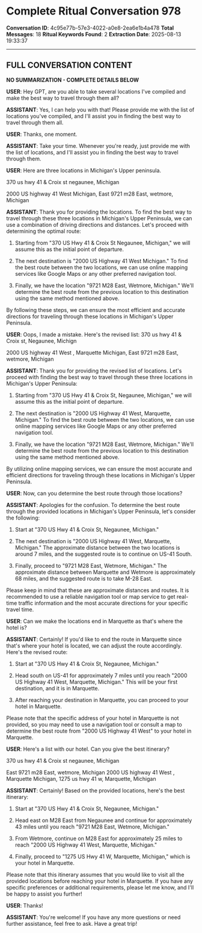 # Complete Ritual Conversation 978

**Conversation ID**: 4c95e77b-57e3-4022-a0e8-2ea6e1b4a478
**Total Messages**: 18
**Ritual Keywords Found**: 2
**Extraction Date**: 2025-08-13 19:33:37

---

## FULL CONVERSATION CONTENT

**NO SUMMARIZATION - COMPLETE DETAILS BELOW**

**USER**: Hey GPT, are you able to take several locations I've compiled and make the best way to travel through them all?

**ASSISTANT**: Yes, I can help you with that! Please provide me with the list of locations you've compiled, and I'll assist you in finding the best way to travel through them all.

**USER**: Thanks, one moment.

**ASSISTANT**: Take your time. Whenever you're ready, just provide me with the list of locations, and I'll assist you in finding the best way to travel through them.

**USER**: Here are three locations in Michigan's Upper peninsula. 

370 us hwy 41 & Croix st negaunee, Michigan

2000 US highway 41 West Michigan, 
East 9721 m28 East, wetmore, Michigan

**ASSISTANT**: Thank you for providing the locations. To find the best way to travel through these three locations in Michigan's Upper Peninsula, we can use a combination of driving directions and distances. Let's proceed with determining the optimal route:

1. Starting from "370 US Hwy 41 & Croix St Negaunee, Michigan," we will assume this as the initial point of departure.

2. The next destination is "2000 US Highway 41 West Michigan." To find the best route between the two locations, we can use online mapping services like Google Maps or any other preferred navigation tool.

3. Finally, we have the location "9721 M28 East, Wetmore, Michigan." We'll determine the best route from the previous location to this destination using the same method mentioned above.

By following these steps, we can ensure the most efficient and accurate directions for traveling through these locations in Michigan's Upper Peninsula.

**USER**: Oops, I made a mistake. Here's the revised list:
370 us hwy 41 & Croix st, Negaunee, Michign

2000 US highway 41 West , Marquette Michigan, 
East 9721 m28 East, wetmore, Michigan

**ASSISTANT**: Thank you for providing the revised list of locations. Let's proceed with finding the best way to travel through these three locations in Michigan's Upper Peninsula:

1. Starting from "370 US Hwy 41 & Croix St, Negaunee, Michigan," we will assume this as the initial point of departure.

2. The next destination is "2000 US Highway 41 West, Marquette, Michigan." To find the best route between the two locations, we can use online mapping services like Google Maps or any other preferred navigation tool.

3. Finally, we have the location "9721 M28 East, Wetmore, Michigan." We'll determine the best route from the previous location to this destination using the same method mentioned above.

By utilizing online mapping services, we can ensure the most accurate and efficient directions for traveling through these locations in Michigan's Upper Peninsula.

**USER**: Now, can you determine the best route through those locations?

**ASSISTANT**: Apologies for the confusion. To determine the best route through the provided locations in Michigan's Upper Peninsula, let's consider the following:

1. Start at "370 US Hwy 41 & Croix St, Negaunee, Michigan."

2. The next destination is "2000 US Highway 41 West, Marquette, Michigan." The approximate distance between the two locations is around 7 miles, and the suggested route is to continue on US-41 South.

3. Finally, proceed to "9721 M28 East, Wetmore, Michigan." The approximate distance between Marquette and Wetmore is approximately 68 miles, and the suggested route is to take M-28 East.

Please keep in mind that these are approximate distances and routes. It is recommended to use a reliable navigation tool or map service to get real-time traffic information and the most accurate directions for your specific travel time.

**USER**: Can we make the locations end in Marquette as that's where the hotel is?

**ASSISTANT**: Certainly! If you'd like to end the route in Marquette since that's where your hotel is located, we can adjust the route accordingly. Here's the revised route:

1. Start at "370 US Hwy 41 & Croix St, Negaunee, Michigan."

2. Head south on US-41 for approximately 7 miles until you reach "2000 US Highway 41 West, Marquette, Michigan." This will be your first destination, and it is in Marquette.

3. After reaching your destination in Marquette, you can proceed to your hotel in Marquette.

Please note that the specific address of your hotel in Marquette is not provided, so you may need to use a navigation tool or consult a map to determine the best route from "2000 US Highway 41 West" to your hotel in Marquette.

**USER**: Here's a list with our hotel. Can you give the best itinerary? 

370 us hwy 41 & Croix st negaunee, Michigan


East 9721 m28 East, wetmore, Michigan 
2000 US highway 41 West , Marquette Michigan, 
1275 us hwy 41 w, Marquette, Michigan

**ASSISTANT**: Certainly! Based on the provided locations, here's the best itinerary:

1. Start at "370 US Hwy 41 & Croix St, Negaunee, Michigan."

2. Head east on M28 East from Negaunee and continue for approximately 43 miles until you reach "9721 M28 East, Wetmore, Michigan."

3. From Wetmore, continue on M28 East for approximately 25 miles to reach "2000 US Highway 41 West, Marquette, Michigan."

4. Finally, proceed to "1275 US Hwy 41 W, Marquette, Michigan," which is your hotel in Marquette.

Please note that this itinerary assumes that you would like to visit all the provided locations before reaching your hotel in Marquette. If you have any specific preferences or additional requirements, please let me know, and I'll be happy to assist you further!

**USER**: Thanks!

**ASSISTANT**: You're welcome! If you have any more questions or need further assistance, feel free to ask. Have a great trip!